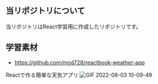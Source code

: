 ## 当リポジトリについて

当リポジトリはReact学習用に作成したリポジトリです。

## 学習素材

- https://github.com/mod728/reactbook-weather-app

Reactで作る簡単な天気アプリ
![GIF 2022-08-03 10-09-49](https://user-images.githubusercontent.com/35373953/182502660-9e32f59b-df69-4404-9f3b-12690b66493c.gif)
